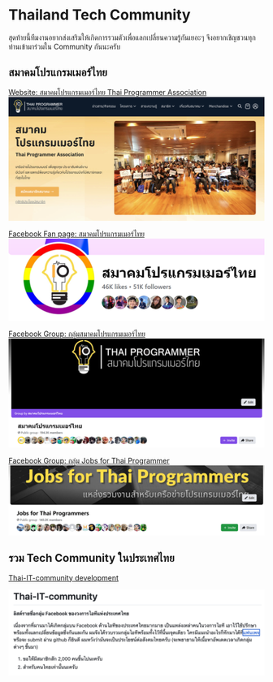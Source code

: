 # Thailand Tech Community

สุดท้ายนี้ทีมงานอยากส่งเสริมให้เกิดการรวมตัวเพื่อแลกเปลี่ยนความรู้กันเยอะๆ จึงอยากเชิญชวนทุกท่านเข้ามาร่วมใน Community กันนะครับ

## สมาคมโปรแกรมเมอร์ไทย

[Website: สมาคมโปรแกรมเมอร์ไทย Thai Programmer Association](https://thaiprogrammer.org/?source=post_page-----bc61325951d4--------------------------------)
![](./images/community-05.jpg)


[Facebook Fan page: สมาคมโปรแกรมเมอร์ไทย](https://www.facebook.com/ThaiProgrammerSociety)
![](./images/community-01.png)

[Facebook Group: กลุ่มสมาคมโปรแกรมเมอร์ไทย](https://www.facebook.com/groups/ThaiPGAssociateSociety/)
![](./images/community-02.png)


[Facebook Group: กลุ่ม Jobs for Thai Programmer](https://www.facebook.com/groups/647718825333067/)
![](./images/community-03.png)

## รวม Tech Community ในประเทศไทย

[Thai-IT-community development](https://github.com/adminho/Thai-IT-community?source=post_page-----bc61325951d4--------------------------------)

![](./images/community-06.jpg)